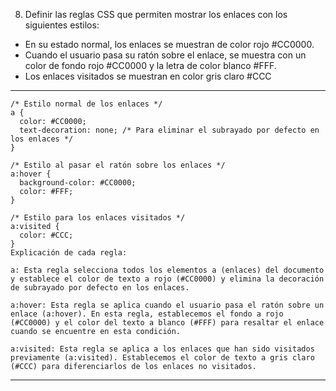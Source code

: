 8) Definir las reglas CSS que permiten mostrar los enlaces con los siguientes estilos:
- En su estado normal, los enlaces se muestran de color rojo #CC0000.
- Cuando el usuario pasa su ratón sobre el enlace, se muestra con un color de fondo
rojo #CC0000 y la letra de color blanco #FFF.
- Los enlaces visitados se muestran en color gris claro #CCC

---
```
/* Estilo normal de los enlaces */
a {
  color: #CC0000;
  text-decoration: none; /* Para eliminar el subrayado por defecto en los enlaces */
}

/* Estilo al pasar el ratón sobre los enlaces */
a:hover {
  background-color: #CC0000;
  color: #FFF;
}

/* Estilo para los enlaces visitados */
a:visited {
  color: #CCC;
}
Explicación de cada regla:

a: Esta regla selecciona todos los elementos a (enlaces) del documento y establece el color de texto a rojo (#CC0000) y elimina la decoración de subrayado por defecto en los enlaces.

a:hover: Esta regla se aplica cuando el usuario pasa el ratón sobre un enlace (a:hover). En esta regla, establecemos el fondo a rojo (#CC0000) y el color del texto a blanco (#FFF) para resaltar el enlace cuando se encuentre en esta condición.

a:visited: Esta regla se aplica a los enlaces que han sido visitados previamente (a:visited). Establecemos el color de texto a gris claro (#CCC) para diferenciarlos de los enlaces no visitados.

```
---
